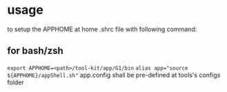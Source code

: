 # usage
to setup the APPHOME at home .shrc file with following command:
## for bash/zsh
`export APPHOME=<path>/tool-kit/app/G1/bin`
`alias app="source ${APPHOME}/appShell.sh"`
app.config shall be pre-defined at tools's configs folder
